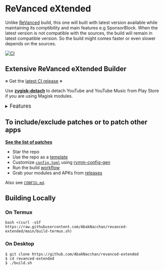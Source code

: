 # ReVanced eXtended

Unlike [ReVanced](https://github.com/abakNacchan/revanced-magisk-module/releases) build, this one will built with latest version available while maintaining its comptibility and main features e.g SponsorBlock. When the latest version is not compatible with the sources, the build will remain in latest compatible version. So the build might comes faster or even slower depends on the sources.

[![CI](https://github.com/AbakNacchan/revanced-extended/actions/workflows/ci.yml/badge.svg?event=schedule)](https://github.com/AbakNacchan/revanced-extended/actions/workflows/ci.yml)

## Extensive ReVanced eXtended Builder

※ Get the [latest CI release](https://github.com/AbakNacchan/revanced-extended/releases) ※

Use [**zygisk-detach**](https://github.com/j-hc/zygisk-detach) to detach YouTube and YouTube Music from Play Store if you are using Magisk modules. 

<details><summary><big>Features</big></summary>
<ul>
 <li>Support all present and future ReVanced eXtended apps</li>
 <li>Can build Magisk modules and non-root APKs</li>
 <li>Updated periodically with the latest versions of apps and patches</li>
 <li>Optimize APKs and modules for size</li>
 <li>Modules</li>
    <ul>
     <li>recompile invalidated odex for faster usage</li>
     <li>receive updates from Magisk app</li>
     <li>do not break safetynet or trigger root detections</li>
     <li>handle installation of the correct version of the stock app and all that</li>
     <li>support Magisk and KernelSU</li>
    </ul>
</ul>
Note that the <a href="../../actions/workflows/ci.yml">CI workflow</a> is scheduled to build the modules and APKs everyday using GitHub Actions if there is a change in ReVanced patches. You may want to disable it.
</details>

## To include/exclude patches or to patch other apps
[**See the list of patches**](https://j-hc.github.io/rvmm-config-gen/)

 * Star the repo
 * Use the repo as a [template](https://github.com/AbakNacchan/revanced-extended/fork)
 * Customize [`config.toml`](./config.toml) using [rvmm-config-gen](https://j-hc.github.io/rvmm-config-gen/)
 * Run the build [workflow](../../actions/workflows/build.yml)
 * Grab your modules and APKs from [releases](../../releases)

Also see [`CONFIG.md`](./CONFIG.md).

## Building Locally
### On Termux
```console
bash <(curl -sSf https://raw.githubusercontent.com/AbakNacchan/revanced-extended/main/build-termux.sh)
```

### On Desktop
```console
$ git clone https://github.com/AbakNacchan/revanced-extended
$ cd revanced-extended
$ ./build.sh
```
